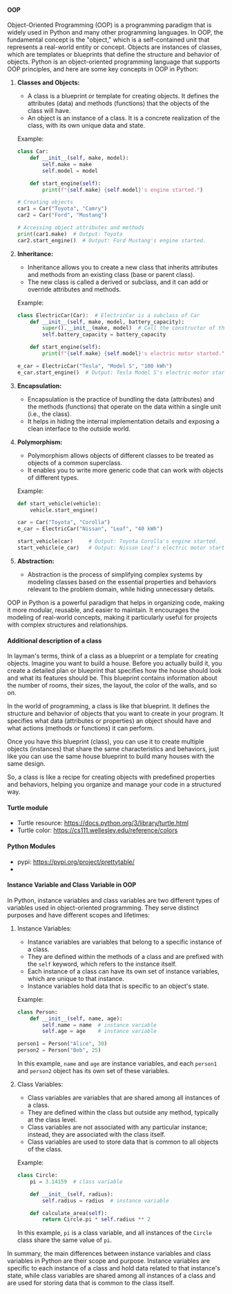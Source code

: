 #### OOP
Object-Oriented Programming (OOP) is a programming paradigm that is widely used in Python and many other programming languages. In OOP, the fundamental concept is the "object," which is a self-contained unit that represents a real-world entity or concept. Objects are instances of classes, which are templates or blueprints that define the structure and behavior of objects. Python is an object-oriented programming language that supports OOP principles, and here are some key concepts in OOP in Python:

1. **Classes and Objects:**
   - A class is a blueprint or template for creating objects. It defines the attributes (data) and methods (functions) that the objects of the class will have.
   - An object is an instance of a class. It is a concrete realization of the class, with its own unique data and state.

   Example:
   ```python
   class Car:
       def __init__(self, make, model):
           self.make = make
           self.model = model

       def start_engine(self):
           print(f"{self.make} {self.model}'s engine started.")

   # Creating objects
   car1 = Car("Toyota", "Camry")
   car2 = Car("Ford", "Mustang")

   # Accessing object attributes and methods
   print(car1.make)  # Output: Toyota
   car2.start_engine()  # Output: Ford Mustang's engine started.
   ```

2. **Inheritance:**
   - Inheritance allows you to create a new class that inherits attributes and methods from an existing class (base or parent class).
   - The new class is called a derived or subclass, and it can add or override attributes and methods.

   Example:
   ```python
   class ElectricCar(Car):  # ElectricCar is a subclass of Car
       def __init__(self, make, model, battery_capacity):
           super().__init__(make, model)  # Call the constructor of the parent class
           self.battery_capacity = battery_capacity

       def start_engine(self):
           print(f"{self.make} {self.model}'s electric motor started.")

   e_car = ElectricCar("Tesla", "Model S", "100 kWh")
   e_car.start_engine()  # Output: Tesla Model S's electric motor started.
   ```

3. **Encapsulation:**
   - Encapsulation is the practice of bundling the data (attributes) and the methods (functions) that operate on the data within a single unit (i.e., the class).
   - It helps in hiding the internal implementation details and exposing a clean interface to the outside world.

4. **Polymorphism:**
   - Polymorphism allows objects of different classes to be treated as objects of a common superclass.
   - It enables you to write more generic code that can work with objects of different types.

   Example:
   ```python
   def start_vehicle(vehicle):
       vehicle.start_engine()

   car = Car("Toyota", "Corolla")
   e_car = ElectricCar("Nissan", "Leaf", "40 kWh")

   start_vehicle(car)     # Output: Toyota Corolla's engine started.
   start_vehicle(e_car)   # Output: Nissan Leaf's electric motor started.
   ```

5. **Abstraction:**
   - Abstraction is the process of simplifying complex systems by modeling classes based on the essential properties and behaviors relevant to the problem domain, while hiding unnecessary details.

OOP in Python is a powerful paradigm that helps in organizing code, making it more modular, reusable, and easier to maintain. It encourages the modeling of real-world concepts, making it particularly useful for projects with complex structures and relationships.

#### Additional description of a class
In layman's terms, think of a class as a blueprint or a template for creating objects. Imagine you want to build a house. Before you actually build it, you create a detailed plan or blueprint that specifies how the house should look and what its features should be. This blueprint contains information about the number of rooms, their sizes, the layout, the color of the walls, and so on.

In the world of programming, a class is like that blueprint. It defines the structure and behavior of objects that you want to create in your program. It specifies what data (attributes or properties) an object should have and what actions (methods or functions) it can perform.

Once you have this blueprint (class), you can use it to create multiple objects (instances) that share the same characteristics and behaviors, just like you can use the same house blueprint to build many houses with the same design.

So, a class is like a recipe for creating objects with predefined properties and behaviors, helping you organize and manage your code in a structured way.

#### Turtle module
* Turtle resource: https://docs.python.org/3/library/turtle.html
* Turtle color: https://cs111.wellesley.edu/reference/colors

#### Python Modules
* pypi: https://pypi.org/project/prettytable/
* 
#### Instance Variable and Class Variable in OOP
In Python, instance variables and class variables are two different types of variables used in object-oriented programming. They serve distinct purposes and have different scopes and lifetimes:

1. Instance Variables:
   - Instance variables are variables that belong to a specific instance of a class.
   - They are defined within the methods of a class and are prefixed with the `self` keyword, which refers to the instance itself.
   - Each instance of a class can have its own set of instance variables, which are unique to that instance.
   - Instance variables hold data that is specific to an object's state.

   Example:
   ```python
   class Person:
       def __init__(self, name, age):
           self.name = name  # instance variable
           self.age = age    # instance variable

   person1 = Person("Alice", 30)
   person2 = Person("Bob", 25)
   ```

   In this example, `name` and `age` are instance variables, and each `person1` and `person2` object has its own set of these variables.

2. Class Variables:
   - Class variables are variables that are shared among all instances of a class.
   - They are defined within the class but outside any method, typically at the class level.
   - Class variables are not associated with any particular instance; instead, they are associated with the class itself.
   - Class variables are used to store data that is common to all objects of the class.

   Example:
   ```python
   class Circle:
       pi = 3.14159  # class variable

       def __init__(self, radius):
           self.radius = radius  # instance variable

       def calculate_area(self):
           return Circle.pi * self.radius ** 2
   ```

   In this example, `pi` is a class variable, and all instances of the `Circle` class share the same value of `pi`.

In summary, the main differences between instance variables and class variables in Python are their scope and purpose. Instance variables are specific to each instance of a class and hold data related to that instance's state, while class variables are shared among all instances of a class and are used for storing data that is common to the class itself.